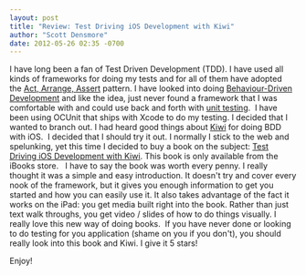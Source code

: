 ```yaml
---
layout: post
title: "Review: Test Driving iOS Development with Kiwi"
author: "Scott Densmore"
date: 2012-05-26 02:35 -0700
---
```


I have long been a fan of Test Driven Development (TDD). I have used all kinds of frameworks for doing my tests and for all of them have adopted the [Act, Arrange, Assert](http://c2.com/cgi/wiki?ArrangeActAssert) pattern. I have looked into doing [Behaviour-Driven Development](http://behaviour-driven.org/BehaviourDrivenDevelopment) and like the idea, just never found a framework that I was comfortable with and could use back and forth with [unit testing](http://c2.com/cgi/wiki?UnitTest). 
I have been using OCUnit that ships with Xcode to do my testing. I decided that I wanted to branch out. I had heard good things about [Kiwi](https://github.com/allending/Kiwi) for doing BDD with iOS.  I decided that I should try it out. I normally I stick to the web and spelunking, yet this time I decided to buy a book on the subject: [Test Driving iOS Development with Kiwi](http://editorscut.com/Books/001kiwi/001kiwi-details.html). This book is only available from the iBooks store.  
I have to say the book was worth every penny. I really thought it was a simple and easy introduction. It doesn't try and cover every nook of the framework, but it gives you enough information to get you started and how you can easily use it. It also takes advantage of the fact it works on the iPad: you get media built right into the book. Rather than just text walk throughs, you get video / slides of how to do things visually. I really love this new way of doing books. 
If you have never done or looking to do testing for you application (shame on you if you don't), you should really look into this book and Kiwi. I give it 5 stars!

Enjoy!
